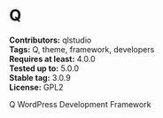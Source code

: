 # Q #
**Contributors:** qlstudio  
**Tags:** Q, theme, framework, developers   
**Requires at least:** 4.0.0  
**Tested up to:** 5.0.0  
**Stable tag:** 3.0.9  
**License:** GPL2  

Q WordPress Development Framework